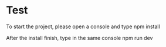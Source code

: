 # Test

To start the project, please open a console and type npm install

After the install finish, type in the same console npm run dev
